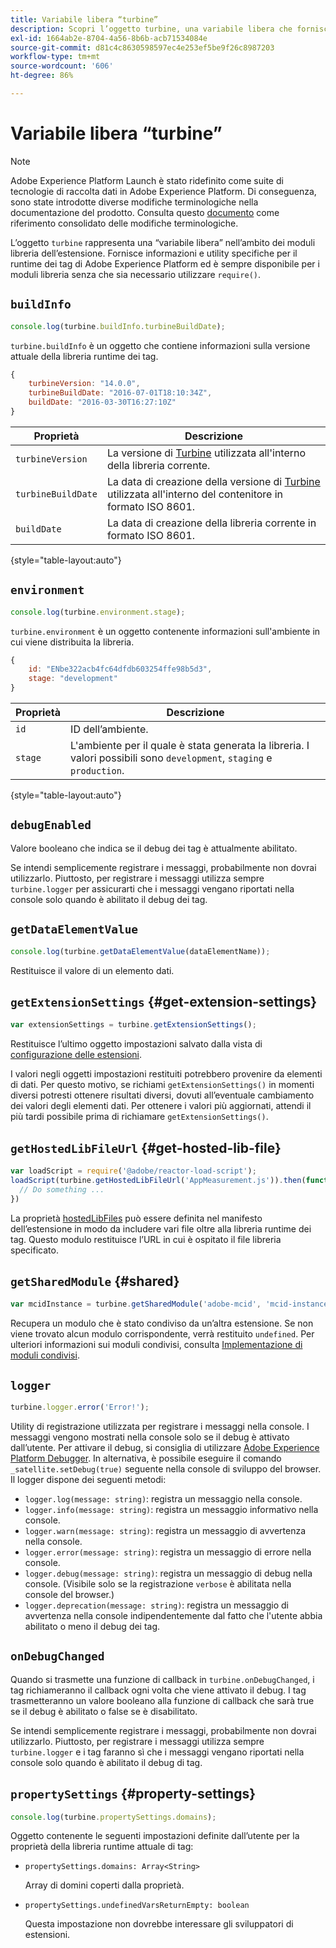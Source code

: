 ```yaml
---
title: Variabile libera “turbine”
description: Scopri l’oggetto turbine, una variabile libera che fornisce informazioni e utility specifiche per il runtime dei tag di Adobe Experience Platform.
exl-id: 1664ab2e-8704-4a56-8b6b-acb71534084e
source-git-commit: d81c4c8630598597ec4e253ef5be9f26c8987203
workflow-type: tm+mt
source-wordcount: '606'
ht-degree: 86%

---
```


# Variabile libera “turbine”

>[!NOTE]
>
>Adobe Experience Platform Launch è stato ridefinito come suite di tecnologie di raccolta dati in Adobe Experience Platform. Di conseguenza, sono state introdotte diverse modifiche terminologiche nella documentazione del prodotto. Consulta questo [documento](../term-updates.md) come riferimento consolidato delle modifiche terminologiche.

L’oggetto `turbine` rappresenta una “variabile libera” nell’ambito dei moduli libreria dell’estensione. Fornisce informazioni e utility specifiche per il runtime dei tag di Adobe Experience Platform ed è sempre disponibile per i moduli libreria senza che sia necessario utilizzare `require()`.

## `buildInfo`

```js
console.log(turbine.buildInfo.turbineBuildDate);
```

`turbine.buildInfo` è un oggetto che contiene informazioni sulla versione attuale della libreria runtime dei tag.

```js
{
    turbineVersion: "14.0.0",
    turbineBuildDate: "2016-07-01T18:10:34Z",
    buildDate: "2016-03-30T16:27:10Z"
}
```

| Proprietà | Descrizione |
| --- | --- |
| `turbineVersion` | La versione di [Turbine](https://www.npmjs.com/package/@adobe/reactor-turbine) utilizzata all&#39;interno della libreria corrente. |
| `turbineBuildDate` | La data di creazione della versione di [Turbine](https://www.npmjs.com/package/@adobe/reactor-turbine) utilizzata all&#39;interno del contenitore in formato ISO 8601. |
| `buildDate` | La data di creazione della libreria corrente in formato ISO 8601. |

{style="table-layout:auto"}

## `environment`

```js
console.log(turbine.environment.stage);
```

`turbine.environment` è un oggetto contenente informazioni sull&#39;ambiente in cui viene distribuita la libreria.

```js
{
    id: "ENbe322acb4fc64dfdb603254ffe98b5d3",
    stage: "development"
}
```

| Proprietà | Descrizione |
| --- | --- |
| `id` | ID dell’ambiente. |
| `stage` | L&#39;ambiente per il quale è stata generata la libreria. I valori possibili sono `development`, `staging` e `production`. |

{style="table-layout:auto"}

## `debugEnabled`

Valore booleano che indica se il debug dei tag è attualmente abilitato.

Se intendi semplicemente registrare i messaggi, probabilmente non dovrai utilizzarlo. Piuttosto, per registrare i messaggi utilizza sempre `turbine.logger` per assicurarti che i messaggi vengano riportati nella console solo quando è abilitato il debug dei tag.

## `getDataElementValue`

```js
console.log(turbine.getDataElementValue(dataElementName));
```

Restituisce il valore di un elemento dati.

## `getExtensionSettings` {#get-extension-settings}

```js
var extensionSettings = turbine.getExtensionSettings();
```

Restituisce l’ultimo oggetto impostazioni salvato dalla vista di [configurazione delle estensioni](./configuration.md).

I valori negli oggetti impostazioni restituiti potrebbero provenire da elementi di dati. Per questo motivo, se richiami `getExtensionSettings()` in momenti diversi potresti ottenere risultati diversi, dovuti all’eventuale cambiamento dei valori degli elementi dati. Per ottenere i valori più aggiornati, attendi il più tardi possibile prima di richiamare `getExtensionSettings()`.

## `getHostedLibFileUrl` {#get-hosted-lib-file}

```js
var loadScript = require('@adobe/reactor-load-script');
loadScript(turbine.getHostedLibFileUrl('AppMeasurement.js')).then(function() {
  // Do something ...
})
```

La proprietà [hostedLibFiles](./manifest.md) può essere definita nel manifesto dell’estensione in modo da includere vari file oltre alla libreria runtime dei tag. Questo modulo restituisce l’URL in cui è ospitato il file libreria specificato.

## `getSharedModule` {#shared}

```js
var mcidInstance = turbine.getSharedModule('adobe-mcid', 'mcid-instance');
```

Recupera un modulo che è stato condiviso da un’altra estensione. Se non viene trovato alcun modulo corrispondente, verrà restituito `undefined`. Per ulteriori informazioni sui moduli condivisi, consulta [Implementazione di moduli condivisi](./web/shared.md).

## `logger`

```js
turbine.logger.error('Error!');
```

Utility di registrazione utilizzata per registrare i messaggi nella console. I messaggi vengono mostrati nella console solo se il debug è attivato dall’utente. Per attivare il debug, si consiglia di utilizzare [Adobe Experience Platform Debugger](https://chrome.google.com/webstore/detail/adobe-experience-platform/bfnnokhpnncpkdmbokanobigaccjkpob). In alternativa, è possibile eseguire il comando `_satellite.setDebug(true)` seguente nella console di sviluppo del browser. Il logger dispone dei seguenti metodi:

* `logger.log(message: string)`: registra un messaggio nella console.
* `logger.info(message: string)`: registra un messaggio informativo nella console.
* `logger.warn(message: string)`: registra un messaggio di avvertenza nella console.
* `logger.error(message: string)`: registra un messaggio di errore nella console.
* `logger.debug(message: string)`: registra un messaggio di debug nella console. (Visibile solo se la registrazione `verbose` è abilitata nella console del browser.)
* `logger.deprecation(message: string)`: registra un messaggio di avvertenza nella console indipendentemente dal fatto che l&#39;utente abbia abilitato o meno il debug dei tag.

## `onDebugChanged`

Quando si trasmette una funzione di callback in `turbine.onDebugChanged`, i tag richiameranno il callback ogni volta che viene attivato il debug. I tag trasmetteranno un valore booleano alla funzione di callback che sarà true se il debug è abilitato o false se è disabilitato.

Se intendi semplicemente registrare i messaggi, probabilmente non dovrai utilizzarlo. Piuttosto, per registrare i messaggi utilizza sempre `turbine.logger` e i tag faranno sì che i messaggi vengano riportati nella console solo quando è abilitato il debug di tag.

## `propertySettings` {#property-settings}

```js
console.log(turbine.propertySettings.domains);
```

Oggetto contenente le seguenti impostazioni definite dall’utente per la proprietà della libreria runtime attuale di tag:

* `propertySettings.domains: Array<String>`

  Array di domini coperti dalla proprietà.

* `propertySettings.undefinedVarsReturnEmpty: boolean`

  Questa impostazione non dovrebbe interessare gli sviluppatori di estensioni.
